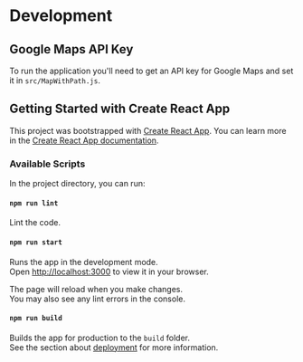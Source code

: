 # Development
## Google Maps API Key
To run the application you'll need to get an API key for Google Maps and set it in `src/MapWithPath.js`.

## Getting Started with Create React App
This project was bootstrapped with [Create React App](https://github.com/facebook/create-react-app).
You can learn more in the [Create React App documentation](https://facebook.github.io/create-react-app/docs/getting-started).

### Available Scripts

In the project directory, you can run:

#### `npm run lint`
Lint the code.

#### `npm run start`
Runs the app in the development mode.\
Open [http://localhost:3000](http://localhost:3000) to view it in your browser.

The page will reload when you make changes.\
You may also see any lint errors in the console.

#### `npm run build`
Builds the app for production to the `build` folder.\
See the section about [deployment](https://facebook.github.io/create-react-app/docs/deployment) for more information.
